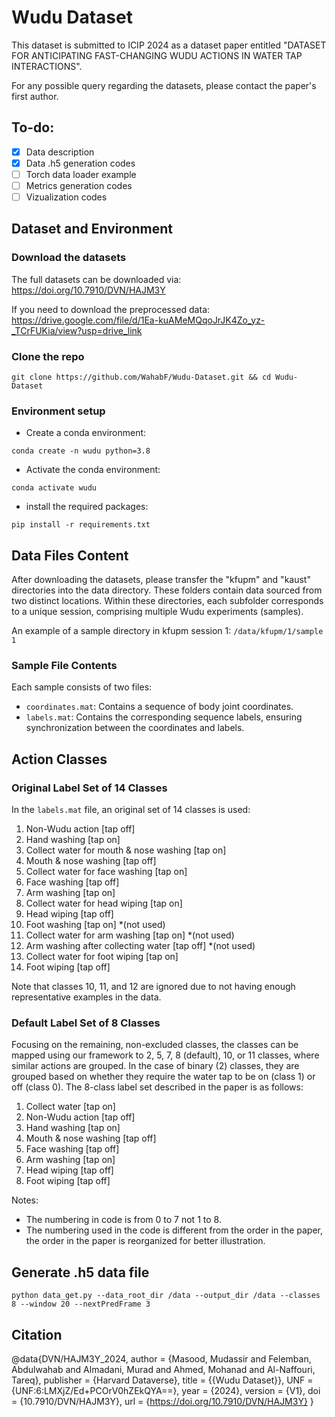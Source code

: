 # Wudu Dataset

This dataset is submitted to ICIP 2024 as a dataset paper entitled "DATASET FOR ANTICIPATING FAST-CHANGING WUDU ACTIONS IN WATER TAP INTERACTIONS".

For any possible query regarding the datasets, please contact the paper's first author.

## To-do:
- [x] Data description
- [x] Data .h5 generation codes
- [ ] Torch data loader example
- [ ] Metrics generation codes
- [ ] Vizualization codes

## Dataset and Environment
### Download the datasets
The full datasets can be downloaded via:
https://doi.org/10.7910/DVN/HAJM3Y

If you need to download the preprocessed data:
https://drive.google.com/file/d/1Ea-kuAMeMQqoJrJK4Zo_yz-_TCrFUKia/view?usp=drive_link

### Clone the repo
```
git clone https://github.com/WahabF/Wudu-Dataset.git && cd Wudu-Dataset
```

### Environment setup
- Create a conda environment:
```
conda create -n wudu python=3.8
```
- Activate the conda environment:
```
conda activate wudu
```
- install the required packages:
```
pip install -r requirements.txt
```

## Data Files Content

After downloading the datasets, please transfer the "kfupm" and "kaust" directories into the data directory. These folders contain data sourced from two distinct locations. Within these directories, each subfolder corresponds to a unique session, comprising multiple Wudu experiments (samples). 

An example of a sample directory in kfupm session 1:
`/data/kfupm/1/sample 1`

### Sample File Contents
Each sample consists of two files: 
- `coordinates.mat`: Contains a sequence of body joint coordinates.
- `labels.mat`: Contains the corresponding sequence labels, ensuring synchronization between the coordinates and labels.

## Action Classes

### Original Label Set of 14 Classes
In the `labels.mat` file, an original set of 14 classes is used:
1. Non-Wudu action [tap off]
2. Hand washing [tap on]
3. Collect water for mouth & nose washing [tap on]
4. Mouth & nose washing [tap off]
5. Collect water for face washing [tap on]
6. Face washing [tap off]
7. Arm washing [tap on]
8. Collect water for head wiping [tap on]
9. Head wiping [tap off]
10. Foot washing [tap on] *(not used)
11. Collect water for arm washing [tap on] *(not used)
12. Arm washing after collecting water [tap off] *(not used)
13. Collect water for foot wiping [tap on]
14. Foot wiping [tap off]

Note that classes 10, 11, and 12 are ignored due to not having enough representative examples in the data.

### Default Label Set of 8 Classes
Focusing on the remaining, non-excluded classes, the classes can be mapped using our framework to 2, 5, 7, 8 (default), 10, or 11 classes, where similar actions are grouped. In the case of binary (2) classes, they are grouped based on whether they require the water tap to be on (class 1) or off (class 0).
The 8-class label set described in the paper is as follows:
1. Collect water [tap on]
2. Non-Wudu action [tap off]
3. Hand washing [tap on]
4. Mouth & nose washing [tap off]
5. Face washing [tap off]
6. Arm washing [tap on]
7. Head wiping [tap off]
8. Foot wiping [tap off]

Notes: 
- The numbering in code is from 0 to 7 not 1 to 8.
- The numbering used in the code is different from the order in the paper, the order in the paper is reorganized for better illustration.

## Generate .h5 data file
```
python data_get.py --data_root_dir /data --output_dir /data --classes 8 --window 20 --nextPredFrame 3
```


## Citation
@data{DVN/HAJM3Y_2024,
author = {Masood, Mudassir and Felemban, Abdulwahab and Almadani, Murad and Ahmed, Mohanad and Al-Naffouri, Tareq},
publisher = {Harvard Dataverse},
title = {{Wudu Dataset}},
UNF = {UNF:6:LMXjZ/Ed+PCOrV0hZEkQYA==},
year = {2024},
version = {V1},
doi = {10.7910/DVN/HAJM3Y},
url = {https://doi.org/10.7910/DVN/HAJM3Y}
}

